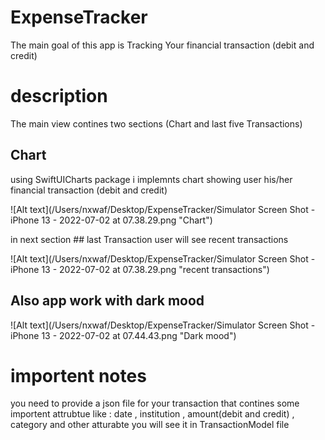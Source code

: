 #  ExpenseTracker
The main goal of this app is Tracking Your financial transaction (debit and credit)


# description 
The main view contines two sections (Chart and last five Transactions)

## Chart
using SwiftUICharts package i implemnts chart showing user his/her financial transaction (debit and credit)

![Alt text](/Users/nxwaf/Desktop/ExpenseTracker/Simulator Screen Shot - iPhone 13 - 2022-07-02 at 07.38.29.png "Chart")

in next section ## last Transaction user will see recent transactions

![Alt text](/Users/nxwaf/Desktop/ExpenseTracker/Simulator Screen Shot - iPhone 13 - 2022-07-02 at 07.38.29.png "recent transactions")

## Also app work with dark mood 
![Alt text](/Users/nxwaf/Desktop/ExpenseTracker/Simulator Screen Shot - iPhone 13 - 2022-07-02 at 07.44.43.png "Dark mood")

# importent notes 
you need to provide a json file for your transaction that contines some importent attrubtue 
like : date , institution , amount(debit and credit) , category 
and other atturabte 
you will see it in TransactionModel file 


